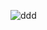 ![ddd](https://user-images.githubusercontent.com/28750621/143719173-82b2dd19-9967-4f0e-9825-c1dbc45ce863.png)
